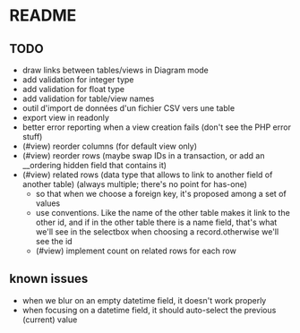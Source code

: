 # README

## TODO

* draw links between tables/views in Diagram mode
* add validation for integer type
* add validation for float type
* add validation for table/view names
* outil d'import de données d'un fichier CSV vers une table
* export view in readonly
* better error reporting when a view creation fails (don't see the PHP error stuff)
* (#view) reorder columns (for default view only)
* (#view) reorder rows (maybe swap IDs in a transaction, or add an __ordering hidden field that contains it)
* (#view) related rows (data type that allows to link to another field of another table) (always multiple; there's no point for has-one)
  * so that when we choose a foreign key, it's proposed among a set of values
  * use conventions. Like the name of the other table makes it link to the
    other id, and if in the other table there is a name field, that's what
    we'll see in the selectbox when choosing a record.otherwise we'll see the
    id
  * (#view) implement count on related rows for each row

## known issues

* when we blur on an empty datetime field, it doesn't work properly
* when focusing on a datetime field, it should auto-select the previous
  (current) value
